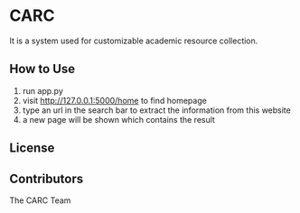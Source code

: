 # CARC
It is a system used for customizable academic resource collection.

## How to Use
1. run app.py
2. visit http://127.0.0.1:5000/home to find homepage
3. type an url in the search bar to extract the information from this website
4. a new page will be shown which contains the result

## License

## Contributors
The CARC Team
